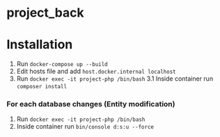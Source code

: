 # project_back

# Installation

1. Run `docker-compose up --build`
2. Edit hosts file and add `host.docker.internal localhost`
3. Run `docker exec -it project-php /bin/bash`
    3.1 Inside container run `composer install`
   


### For each database changes (Entity modification)
1. Run `docker exec -it project-php /bin/bash`
2. Inside container run `bin/console d:s:u --force`
